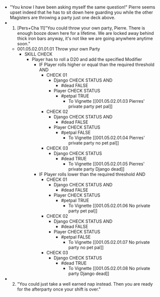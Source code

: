 - "You know I have been asking myself the same question!" Pierre seems upset indeed that he has to sit down here guarding you while the other Magisters are throwing a party just one deck above.
- 1. [Pers+Cha 11]"You could throw your own party, Pierre. There is enough booze down here for a lifetime. We are locked away behind thick iron bars anyway, it's not like we are going anywhere anytime soon."
	- 001.05.02.01.01.01 Throw your own Party
		- SKILL CHECK
			- Player has to roll a D20 and add the specified Modifier
				- IF Player rolls higher or equal than the required threshold AND
					- CHECK 01
						- Django CHECK STATUS AND
							- #dead FALSE
						- Player CHECK STATUS
							- #petpal TRUE
								- To Vignette [[001.05.02.01.03 Pierres' private party pet pal]]
					- CHECK 02
						- Django CHECK STATUS AND
							- #dead FALSE
						- Player CHECK STATUS
							- #petpal FALSE
								- To Vignette [[001.05.02.01.04 Pierres' private party no pet pal]]
					- CHECK 03
						- Django CHECK STATUS
							- #dead TRUE
								- To Vignette [[001.05.02.01.05 Pierres' private party Django dead]]
				- IF Player rolls lower than the required threshold AND
					- CHECK 01
						- Django CHECK STATUS AND
							- #dead FALSE
						- Player CHECK STATUS
							- #petpal TRUE
								- To Vignette [[001.05.02.01.06 No private party pet pal]]
					- CHECK 02
						- Django CHECK STATUS AND
							- #dead FALSE
						- Player CHECK STATUS
							- #petpal FALSE
								- To Vignette [[001.05.02.01.07 No private party no pet pal]]
					- CHECK 03
						- Django CHECK STATUS
							- #dead TRUE
								- To Vignette [[001.05.02.01.08 No private party Django dead]]
- 2. "You could just take a well earned nap instead. Then you are ready for the afterparty once your shift is over."